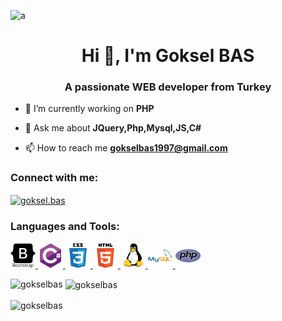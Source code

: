 
![a](https://github.com/GokselBAS/GokselBAS/assets/26814736/fcbd8239-4dd7-4204-af48-6c32964c6d75)


<h1 align="center">Hi 👋, I'm Goksel BAS</h1>
<h3 align="center">A passionate WEB developer from Turkey</h3>

- 🔭 I’m currently working on **PHP**

- 💬 Ask me about **JQuery,Php,Mysql,JS,C#**

- 📫 How to reach me **gokselbas1997@gmail.com**

<h3 align="left">Connect with me:</h3>
<p align="left">
<a href="https://instagram.com/gokselbas1997" target="blank"><img align="center" src="https://raw.githubusercontent.com/rahuldkjain/github-profile-readme-generator/master/src/images/icons/Social/instagram.svg" alt="goksel.bas" height="30" width="40" /></a>
</p>

<h3 align="left">Languages and Tools:</h3>
<p align="left"> <a href="https://getbootstrap.com" target="_blank" rel="noreferrer"> <img src="https://raw.githubusercontent.com/devicons/devicon/master/icons/bootstrap/bootstrap-plain-wordmark.svg" alt="bootstrap" width="40" height="40"/> </a> <a href="https://www.w3schools.com/cs/" target="_blank" rel="noreferrer"> <img src="https://raw.githubusercontent.com/devicons/devicon/master/icons/csharp/csharp-original.svg" alt="csharp" width="40" height="40"/> </a> <a href="https://www.w3schools.com/css/" target="_blank" rel="noreferrer"> <img src="https://raw.githubusercontent.com/devicons/devicon/master/icons/css3/css3-original-wordmark.svg" alt="css3" width="40" height="40"/> </a> <a href="https://www.w3.org/html/" target="_blank" rel="noreferrer"> <img src="https://raw.githubusercontent.com/devicons/devicon/master/icons/html5/html5-original-wordmark.svg" alt="html5" width="40" height="40"/> </a> <a href="https://www.linux.org/" target="_blank" rel="noreferrer"> <img src="https://raw.githubusercontent.com/devicons/devicon/master/icons/linux/linux-original.svg" alt="linux" width="40" height="40"/> </a> <a href="https://www.mysql.com/" target="_blank" rel="noreferrer"> <img src="https://raw.githubusercontent.com/devicons/devicon/master/icons/mysql/mysql-original-wordmark.svg" alt="mysql" width="40" height="40"/> </a> <a href="https://www.php.net" target="_blank" rel="noreferrer"> <img src="https://raw.githubusercontent.com/devicons/devicon/master/icons/php/php-original.svg" alt="php" width="40" height="40"/> </a> </p>

<p><img align="left" src="https://github-readme-stats.vercel.app/api/top-langs?username=GokselBAS&show_icons=true&locale=en&layout=compact" alt="gokselbas" /></p>

<p>&nbsp;<img align="center" src="https://github-readme-stats.vercel.app/api?username=GokselBAS&show_icons=true&locale=en" alt="gokselbas" /></p>

<p><img align="center" src="https://github-readme-streak-stats.herokuapp.com/?user=GokselBAS&" alt="gokselbas" /></p>
